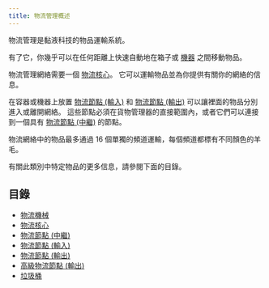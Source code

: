 ```yaml
---
title: 物流管理概述
---
```


物流管理是黏液科技的物品運輸系統。

有了它，你幾乎可以在任何距離上快速自動地在箱子或 [機器](../Electric-Machines/Electric-Machines.md) 之間移動物品。

物流管理網絡需要一個 [物流核心](Cargo-Manager.md)。 它可以運輸物品並為你提供有關你的網絡的信息。

在容器或機器上放置 [物流節點 (輸入)](Input-Node.md) 和 [物流節點 (輸出)](Output-Node.md) 可以讓裡面的物品分別進入或離開網絡。 這些節點必須在貨物管理器的直接範圍內，或者它們可以連接到一個具有 [物流節點 (中繼)](Connector-Node.md) 的節點。

物流網絡中的物品最多通過 16 個單獨的頻道運輸，每個頻道都標有不同顏色的羊毛。

有關此類別中特定物品的更多信息，請參閱下面的目錄。

## 目錄

* [物流機械](Cargo-Motor.md)
* [物流核心](Cargo-Manager.md)
* [物流節點 (中繼)](Connector-Node.md)
* [物流節點 (輸入)](Input-Node.md)
* [物流節點 (輸出)](Output-Node.md)
* [高級物流節點 (輸出)](Advanced-Output-Node.md)
* [垃圾桶](Trash-Can.md)
